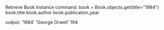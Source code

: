 Retrieve Book Instance
command: book = Book.objects.get(title="1984") book.title book.author book.publication_year

output: '1984' 'George Orwell' 194